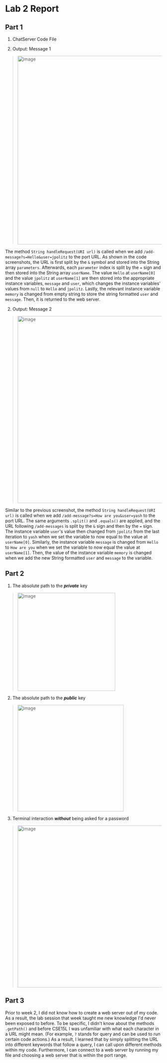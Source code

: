 # **Lab 2 Report**

## **Part 1**
1. ChatServer Code File

2. Output: Message 1
> <img width="604" alt="image" src="https://github.com/ChauAnhN/cse15l-lab-reports/assets/130714987/12e4a4db-37e5-423b-bc49-a86aaf7e2b01">

The method `String handleRequest(URI url)` is called when we add `/add-message?s=Hello&user=jpolitz` to the port URL. As shown in the code screenshots, the URL is first split by the `&` symbol and stored into the String array `parameters`. Afterwards, each `parameter` index is split by the `=` sign and then stored into the String array `userName`. The value `Hello` at `userName[0]` and the value `jpolitz` at `userName[1]` are then stored into the appropriate instance variables, `message` and `user`, which changes the instance variables' values from `null` to `Hello` and `jpolitz`. Lastly, the relevant instance variable `memory` is changed from empty string to store the string formatted `user` and `message`. Then, it is returned to the web server.

2. Output: Message 2
> <img width="599" alt="image" src="https://github.com/ChauAnhN/cse15l-lab-reports/assets/130714987/3426da9b-5f2d-4475-83eb-05fffd575cd0">

Similar to the previous screenshot, the method `String handleRequest(URI url)` is called when we add `/add-message?s=How are you&user=yash` to the port URL. The same arguments `.split()` and `.equals()` are applied, and the URL following `/add-messages` is split by the `&` sign and then by the `=` sign. The instance variable `user`'s value then changed from `jpolitz` from the last iteration to `yash` when we set the variable to now equal to the value at `userName[0]`. Similarly, the instance variable `message` is changed from `Hello` to `How are you` when we set the variable to now equal the value at `userName[1]`. Then, the value of the instance variable `memory` is changed when we add the new String formatted `user` and `message` to the variable.

## **Part 2**
1. The absolute path to the ***private*** key
> <img width="314" alt="image" src="https://github.com/ChauAnhN/cse15l-lab-reports/assets/130714987/60e9b790-5c89-48d0-9e1a-9135283fd0d6">

2. The absolute path to the ***public*** key
> <img width="341" alt="image" src="https://github.com/ChauAnhN/cse15l-lab-reports/assets/130714987/f7b75176-757a-4d14-b188-be72652dc334">

3. Terminal interaction ***without*** being asked for a password
> <img width="519" alt="image" src="https://github.com/ChauAnhN/cse15l-lab-reports/assets/130714987/1efaa69e-2621-4fa0-b99a-84456bb8253c">

## **Part 3**
Prior to week 2, I did not know how to create a web server out of my code. As a result, the lab session that week taught me new knowledge I'd never been exposed to before. To be specific, I didn't know about the methods `.getPath()` and before CSE15L I was unfamiliar with what each character in a URL might mean. (For example, `?` stands for query and can be used to run certain code actions.) As a result, I learned that by simply splitting the URL into different keywords that follow a query, I can call upon different methods within my code. Furthermore, I can connect to a web server by running my file and choosing a web server that is within the port range.
